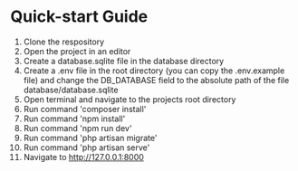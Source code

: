 
# Quick-start Guide

1. Clone the respository
2. Open the project in an editor
3. Create a database.sqlite file in the database directory
4. Create a .env file in the root directory (you can copy the .env.example file) and change the DB_DATABASE field to the absolute path of the file database/database.sqlite 
5. Open terminal and navigate to the projects root directory
6. Run command 'composer install'
7. Run command 'npm install'
8. Run command 'npm run dev'
9. Run command 'php artisan migrate'
10. Run command 'php artisan serve'
11. Navigate to http://127.0.0.1:8000
